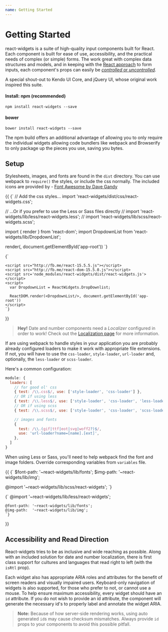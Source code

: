 ```yaml
---
name: Getting Started
---
```


# Getting Started

react-widgets is a suite of high-quality input components built for React. Each component is built for ease of use,
accessibility, and the practical needs of complex (or simple) forms. The work great with complex data
structures and models, and in keeping with the [React approach](http://facebook.github.io/react/docs/forms.html#controlled-components) to form inputs,
each component's props can easily be [_controlled_ or _uncontrolled_](/react-widgets/controllables/).

A special shout-out to Kendo UI Core, and jQuery UI, whose original work inspired this suite.

<div className='row'>
<div className='col-sm-6'>
<h4>Install: npm (recommended)</h4>
<pre><code>npm install react-widgets --save</code></pre>
</div>
<div className='col-sm-6'>
<h4>bower</h4>
<pre><code>bower install react-widgets --save</code></pre>
</div>
</div>

The npm build offers an additional advantage of allowing you to only require the individual widgets allowing code
bundlers like webpack and Browserify to only package up the pieces you use, saving you bytes.

## Setup

Stylesheets, images, and fonts are found in the `dist` directory. You can use webpack to `require()` the styles,
or include the css normally. The included icons are provided by - [Font Awesome by Dave Gandy](http://fontawesome.io)

{{ <TabbedCodeBlock>
<Tab title="webpack">
{`
// Add the css styles...
import 'react-widgets/dist/css/react-widgets.css';

// ...Or if you prefer to use the Less or Sass files directly
// import 'react-widgets/lib/less/react-widgets.less';
// import 'react-widgets/lib/scss/react-widgets.scss';

import { render } from 'react-dom';
import DropdownList from 'react-widgets/lib/DropdownList';

render(<DropdownList />, document.getElementById('app-root'))
`}

  </Tab>
  <Tab title="browser globals">
    {`
    <link href="dist/css/react-widgets.css" rel="stylesheet"/>

    <script src="http://fb.me/react-15.5.5.js"></script>
    <script src="http://fb.me/react-dom-15.5.0.js"></script>
    <script src='node_modules/react-widgets/dist/react-widgets.js'></script>
    <script>
      var DropdownList = ReactWidgets.DropDownlist;

      ReactDOM.render(<DropdownList/>, document.getElementById('app-root'))
    </script>
    `}

  </Tab>
</TabbedCodeBlock> }}

> **Hey!** Date and number components need a _Localizer_ configured in order to work!
> Check out the [Localization page](/react-widgets/localization/) for more information.

If are using webpack to handle styles in your application you are probably already configured
loaders to make it work with appropriate file extensions. If not, you will have to use
the `css-loader`, `style-loader`, `url-loader` and, optionally, the `less-loader` or
`scss-loader`.

Here's a common configuration:

```js
module: {
  loaders: [
    // for good ol' css
    { test: /\\.css$/, use: ['style-loader', 'css-loader'] },
    // OR if using less
    { test: /\\.less$/, use: ['style-loader', 'css-loader', 'less-loader'] },
    // OR if using scss
    { test: /\\.scss$/, use: ['style-loader', 'css-loader', 'scss-loader'] },

    // images and fonts
    {
      test: /\\.(gif|ttf|eot|svg|woff2?)$/,
      use: 'url-loader?name=[name].[ext]',
    },
  ]
}
```

When using Less or Sass, you'll need to help webpack find the font and image folders.
Override corresponding variables from `variables` file.

{{ <TabbedCodeBlock>
<Tab title="Sass" lang="scss">
{`
$font-path: '~react-widgets/lib/fonts';
$img-path: '~react-widgets/lib/img';

@import '~react-widgets/lib/scss/react-widgets';
`}

  </Tab>
  <Tab title="Less" lang="less">
    {`
    @import '~react-widgets/lib/less/react-widgets';

    @font-path: '~react-widgets/lib/fonts';
    @img-path:  '~react-widgets/lib/img';
    `}

  </Tab>
</TabbedCodeBlock> }}

## Accessibility and Read Direction

React-widgets tries to be as inclusive and wide reaching as possible. Along with an included solution for
date and number localization, there is first class support for cultures and languages that read
right to left (with the `isRtl` prop).

Each widget also has appropriate ARIA roles and attributes for the benefit of screen readers and visually
impaired users. Keyboard-only navigation of widgets is also supported, for those who prefer to not,
or cannot use a mouse. To help ensure maximum accessibility, every widget should have
an `id` attribute. If you do not wish to provide an id attribute, the component will generate
the necessary id's to properly label and annotate the widget ARIA.

> **Note:** Because of how server-side rendering works, using auto generated `id`s may
> cause checksum mismatches. Always provide `id` props to your components to avoid this possible pitfall.
